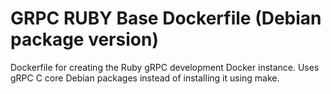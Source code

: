 GRPC RUBY Base Dockerfile (Debian package version)
========================

Dockerfile for creating the Ruby gRPC development Docker instance.
Uses gRPC C core Debian packages instead of installing it using make.

